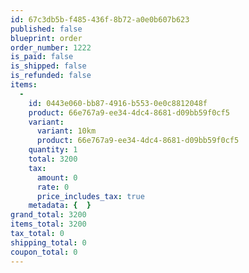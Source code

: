```yaml
---
id: 67c3db5b-f485-436f-8b72-a0e0b607b623
published: false
blueprint: order
order_number: 1222
is_paid: false
is_shipped: false
is_refunded: false
items:
  -
    id: 0443e060-bb87-4916-b553-0e0c8812048f
    product: 66e767a9-ee34-4dc4-8681-d09bb59f0cf5
    variant:
      variant: 10km
      product: 66e767a9-ee34-4dc4-8681-d09bb59f0cf5
    quantity: 1
    total: 3200
    tax:
      amount: 0
      rate: 0
      price_includes_tax: true
    metadata: {  }
grand_total: 3200
items_total: 3200
tax_total: 0
shipping_total: 0
coupon_total: 0
---
```

